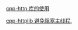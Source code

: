[cpp-http 库的使用](https://blog.csdn.net/qq_43586061/article/details/120404808)

[cpp-httplib 避免阻塞主线程,](https://blog.csdn.net/qq_51217746/article/details/130245032)

